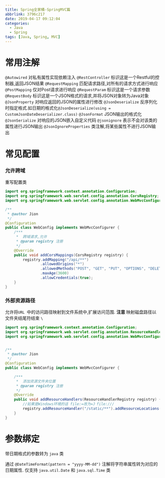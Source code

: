 ```yaml
---
title: Spring全家桶-SpringMVC篇
abbrlink: 3796c217
date: 2019-04-17 09:12:04
categories:
  - Java
  - Spring
tags: [Java, Spring, MVC]
---
```


# 常用注解
`@Autowired`        对私有属性实现依赖注入
`@RestController`   标识这是一个Restful的控制器,返回JSON结果
`@RequestMapping`   匹配请求路径,对所有的请求方式进行响应
`@PostMapping`      仅对Post请求进行响应
`@RequestParam`     标识这是一个请求参数
`@RequestBody`      标识这是一个JSON格式的请求,并将JSON对象转为Java对象
`@JsonProperty`     对响应返回的JSON的属性进行修改
`@JsonDeserialize`  反序列化时指定格式.如日期的格式化`@JsonDeserialize(using = CustomJsonDateDeserializer.class)`
`@JsonFormat`       JSON输出的格式化
`@JsonSerialize`    对响应的JSON嵌入自定义代码
`@jsonignore`       表示不会对该类的属性进行JSON输出
`@JsonIgnoreProperties` 类注解,将某些属性不进行JSON输出

# 常见配置

### 允许跨域

重写配置类

```java
import org.springframework.context.annotation.Configuration;
import org.springframework.web.servlet.config.annotation.CorsRegistry;
import org.springframework.web.servlet.config.annotation.WebMvcConfigurer;

/**
 * @author Jion
 */
@Configuration
public class WebConfig implements WebMvcConfigurer {
    /***
     *  跨域请求,允许
     * @param registry 注册
     */
    @Override
    public void addCorsMappings(CorsRegistry registry) {
        registry.addMapping("/api/**")
                .allowedOrigins("*")
                .allowedMethods("POST", "GET", "PUT", "OPTIONS", "DELETE")
                .maxAge(3600)
                .allowCredentials(true);
    }
}
```

### 外部资源路径

允许将`URL `中的访问路径映射到文件系统中,扩展访问范围. 
**注意** 映射磁盘路径以文件夹结尾符结束 `\`

```java
import org.springframework.context.annotation.Configuration;
import org.springframework.web.servlet.config.annotation.ResourceHandlerRegistry;
import org.springframework.web.servlet.config.annotation.WebMvcConfigurer;


/**
 * @author Jion
 */
@Configuration
public class WebConfig implements WebMvcConfigurer {

    /***
     *  添加资源文件夹位置
     * @param registry 注册
     */
    @Override
    public void addResourceHandlers(ResourceHandlerRegistry registry) {
        //如果是Windows环境的话 file:=改为=》file:///
        registry.addResourceHandler("/static/**").addResourceLocations("file:" + "S://" + File.separatorChar);
    }
}
```



# 参数绑定

带日期格式的参数转为 `java` 类

通过 `@DateTimeFormat(pattern = "yyyy-MM-dd")` 注解将字符串属性转为对应的日期属性. 仅支持 `java.util.Date` 和 `java.sql.Time` 类